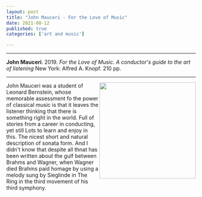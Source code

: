 ```yaml
---
layout: post
title: "John Mauceri - For the Love of Music"
date: 2021-08-12
published: true
categories: ['art and music']

---
```



***
<b>John Mauceri</b>. 2019. _For the Love of Music. A conductor's guide to the art of listening_  New York: Alfred A. Knopf. 210 pp.

***

<img align="right" src="http://knopfdoubleday.com/wp-content/uploads/2019/09/FOR-LOVE-OF-MUSIC-jkt-for-web.jpg"  width="256"  alt="">

John Mauceri was a student of Leonard Bernstein, whose memorable assessment fo the power of classical music is that it leaves the listener thinking that there is something right in the world.  Full of stories from a career in conducting, yet still Lots to learn and enjoy in this.  The nicest short and natural description of sonata form.  And I didn't know that despite all thnat has been written about the gulf between Brahms and Wagner, when Wagner died Brahms paid homage by using a melody sung by Sieglinde in The Ring in the third movement of his third symphony.    

